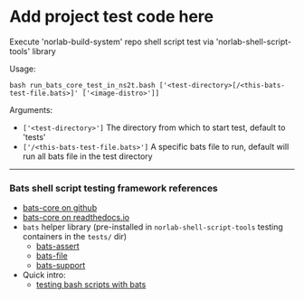 # Add project test code here

Execute 'norlab-build-system' repo shell script test via 'norlab-shell-script-tools' library

Usage:
```shell
bash run_bats_core_test_in_ns2t.bash ['<test-directory>[/<this-bats-test-file.bats>]' ['<image-distro>']]
```
Arguments:
  - `['<test-directory>']`        The directory from which to start test, default to 'tests'
  - `['/<this-bats-test-file.bats>']`  A specific bats file to run, default will run all bats file in the test directory

---

### Bats shell script testing framework references

- [bats-core on github](https://github.com/bats-core/bats-core)
- [bats-core on readthedocs.io](https://bats-core.readthedocs.io)
- `bats` helper library (pre-installed in `norlab-shell-script-tools` testing containers in
  the `tests/` dir)
    - [bats-assert](https://github.com/bats-core/bats-assert)
    - [bats-file](https://github.com/bats-core/bats-file)
    - [bats-support](https://github.com/bats-core/bats-support)
- Quick intro:
    - [testing bash scripts with bats](https://www.baeldung.com/linux/testing-bash-scripts-bats)

